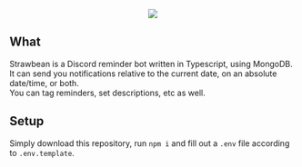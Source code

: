<p align="center">
	<img src="https://github.com/MaddyUnderStars/strawbean-ts/actions/workflows/node.js.yml/badge.svg">
</p>

## What

Strawbean is a Discord reminder bot written in Typescript, using MongoDB.  
It can send you notifications relative to the current date, on an absolute date/time, or both.  
You can tag reminders, set descriptions, etc as well.

## Setup

Simply download this repository, run `npm i` and fill out a `.env` file according to `.env.template`.
